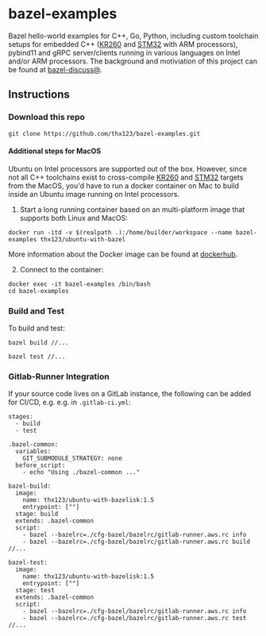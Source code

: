 # bazel-examples
Bazel hello-world examples for C++, Go, Python, including custom toolchain setups for embedded C++ ([KR260](https://www.xilinx.com/products/som/kria/kr260-robotics-starter-kit.html) and [STM32](https://en.wikipedia.org/wiki/STM32) with ARM processors), pybind11 and gRPC server/clients running in various languages on Intel and/or ARM processors. The background and motiviation of this project can be found at [bazel-discuss@](https://groups.google.com/g/bazel-discuss/c/eScnfnQU21I).

## Instructions

### Download this repo
```
git clone https://github.com/thx123/bazel-examples.git
```

#### Additional steps for MacOS
Ubuntu on Intel processors are supported out of the box. However, since not all C++ toolchains exist to cross-compile [KR260](https://www.xilinx.com/products/som/kria/kr260-robotics-starter-kit.html) and [STM32](https://en.wikipedia.org/wiki/STM32) targets from the MacOS, you'd have to run a docker container on Mac to build inside an Ubuntu image running on Intel processors.

1. Start a long running container based on an multi-platform image that supports both Linux and MacOS:
```
docker run -itd -v $(realpath .):/home/builder/workspace --name bazel-examples thx123/ubuntu-with-bazel
```
More information about the Docker image can be found at [dockerhub](https://hub.docker.com/repository/docker/thx123/ubuntu-with-bazelisk/general).

2. Connect to the container:
```
docker exec -it bazel-examples /bin/bash
cd bazel-examples
```

### Build and Test
To build and test: 

```
bazel build //...
```

```
bazel test //...
```

### Gitlab-Runner Integration
If your source code lives on a GitLab instance, the following can be added for CI/CD, e.g. e.g. in `.gitlab-ci.yml`:

```
stages:
  - build
  - test

.bazel-common:
  variables:
    GIT_SUBMODULE_STRATEGY: none
  before_script:
    - echo "Using ./bazel-common ..."

bazel-build:
  image:
    name: thx123/ubuntu-with-bazelisk:1.5
    entrypoint: [""]
  stage: build
  extends: .bazel-common
  script:
    - bazel --bazelrc=./cfg-bazel/bazelrc/gitlab-runner.aws.rc info
    - bazel --bazelrc=./cfg-bazel/bazelrc/gitlab-runner.aws.rc build //...

bazel-test:
  image:
    name: thx123/ubuntu-with-bazelisk:1.5
    entrypoint: [""]
  stage: test
  extends: .bazel-common
  script:
    - bazel --bazelrc=./cfg-bazel/bazelrc/gitlab-runner.aws.rc info
    - bazel --bazelrc=./cfg-bazel/bazelrc/gitlab-runner.aws.rc test //...
```

